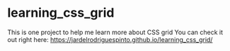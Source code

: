 # learning_css_grid
This is one project to help me learn more about CSS grid
You can check it out right here: https://jardelrodriguespinto.github.io/learning_css_grid/
